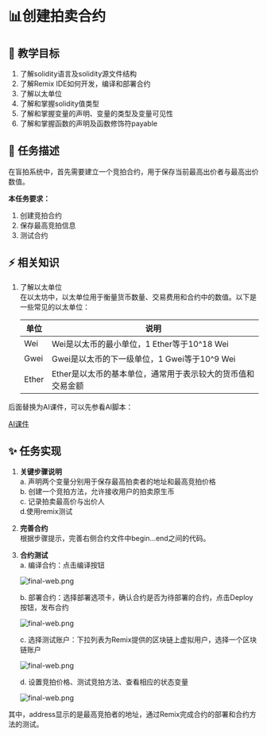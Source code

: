 # 📊创建拍卖合约

## **🚧 教学目标**

1. 了解solidity语言及solidity源文件结构
2. 了解Remix IDE如何开发，编译和部署合约
3. 了解以太单位
4. 了解和掌握solidity值类型
5. 了解和掌握变量的声明、变量的类型及变量可见性
6. 了解和掌握函数的声明及函数修饰符payable

## **💚 任务描述**

在盲拍系统中，首先需要建立一个竞拍合约，用于保存当前最高出价者与最高出价数值。

**本任务要求：**

1. 创建竞拍合约
2. 保存最高竞拍信息
3. 测试合约

## **⚡ 相关知识**  
1. 了解以太单位  
    在以太坊中，以太单位用于衡量货币数量、交易费用和合约中的数值。以下是一些常见的以太单位： 
     
    |  单位  | 说明 |
    | --- | --- |
    | Wei  | Wei是以太币的最小单位，1 Ether等于10^18 Wei |
    | Gwei  | Gwei是以太币的下一级单位，1 Gwei等于10^9 Wei  |
    | Ether | Ether是以太币的基本单位，通常用于表示较大的货币值和交易金额  |  
后面替换为AI课件，可以先参看AI脚本：

[AI课件](https://docs.qq.com/sheet/DSmdHWWNoT25LTENl?tab=BB08J2)

## **✨ 任务实现**

1. **关键步骤说明**    
    a. 声明两个变量分别用于保存最高拍卖者的地址和最高竞拍价格  
    b. 创建一个竞拍方法，允许接收用户的拍卖原生币  
    c. 记录拍卖最高价与出价人  
    d.使用remix测试  
2. **完善合约**  
    根据步骤提示，完善右侧合约文件中begin...end之间的代码。
3. **合约测试**  
   a. 编译合约：点击编译按钮

   ![final-web.png](https://i.postimg.cc/QxzD4kDb/1.png)

   b. 部署合约：选择部署选项卡，确认合约是否为待部署的合约，点击Deploy按钮，发布合约

   ![final-web.png](https://i.postimg.cc/sgPpJ3Hv/deploy.png)

   c. 选择测试账户：下拉列表为Remix提供的区块链上虚拟用户，选择一个区块链账户

   ![final-web.png](https://i.postimg.cc/8C6KwTCw/3.png)

   d. 设置竞拍价格、测试竞拍方法、查看相应的状态变量

   ![final-web.png](https://i.postimg.cc/8PfPLPfs/4.png)

其中，address显示的是最高竞拍者的地址，通过Remix完成合约的部署和合约方法的测试。
